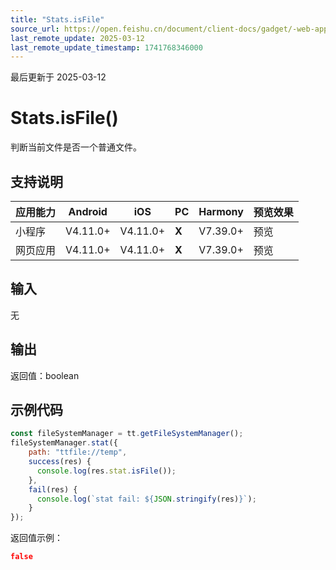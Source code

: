 ```yaml
---
title: "Stats.isFile"
source_url: https://open.feishu.cn/document/client-docs/gadget/-web-app-api/file/stat/stats_is_file
last_remote_update: 2025-03-12
last_remote_update_timestamp: 1741768346000
---
```

最后更新于 2025-03-12

# Stats.isFile()

判断当前文件是否一个普通文件。

## 支持说明

应用能力 | Android | iOS | PC | Harmony | 预览效果
--- | --- | --- | --- | --- | ---
小程序 | V4.11.0+ | V4.11.0+ | **X** | V7.39.0+ | 预览
网页应用 | V4.11.0+ | V4.11.0+ | **X** | V7.39.0+ | 预览

## 输入
无

## 输出

返回值：boolean

## 示例代码

```js
const fileSystemManager = tt.getFileSystemManager();
fileSystemManager.stat({
    path: "ttfile://temp",
    success(res) {
      console.log(res.stat.isFile());
    },
    fail(res) {
      console.log(`stat fail: ${JSON.stringify(res)}`);
    }
});
```
返回值示例：

```json
false
```
